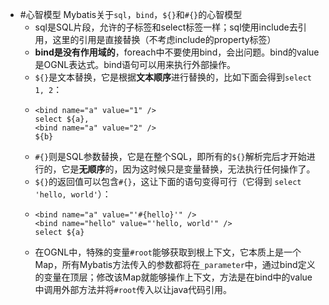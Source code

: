 - #心智模型 Mybatis关于`sql`，`bind`，`${}`和`#{}`的心智模型
	- sql是SQL片段，允许的子标签和select标签一样；sql使用include去引用，这里的引用是直接替换（不考虑include的property标签）
	- **bind是没有作用域的**，foreach中不要使用bind，会出问题。bind的value是OGNL表达式。bind语句可以用来执行外部操作。
	- `${}`是文本替换，它是根据**文本顺序**进行替换的，比如下面会得到`select 1, 2`：
	- ```
	  <bind name="a" value="1" />
	  select ${a},
	  <bind name="a" value="2" />
	  ${b}
	  ```
	- `#{}`则是SQL参数替换，它是在整个SQL，即所有的`${}`解析完后才开始进行的，它是**无顺序**的，因为这时候只是变量替换，无法执行任何操作了。
	- `${}`的返回值可以包含`#{}`，这让下面的语句变得可行（它得到 `select 'hello, world'`）：
	- ```
	  <bind name="a" value="'#{hello}'" />
	  <bind name="hello" value="'hello, world'" />
	  select ${a}
	  ```
	- 在OGNL中，特殊的变量`#root`能够获取到根上下文，它本质上是一个Map，所有Mybatis方法传入的参数都将在`_parameter`中，通过bind定义的变量在顶层；修改该Map就能够操作上下文，方法是在bind中的value中调用外部方法并将`#root`传入以让java代码引用。